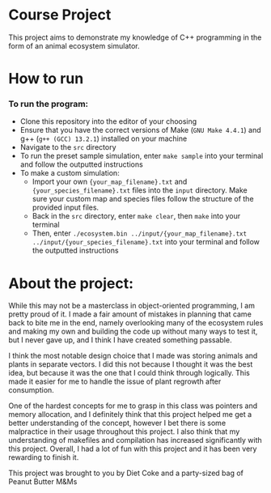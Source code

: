 # Course Project
This project aims to demonstrate my knowledge of C++ programming in the form of an animal ecosystem simulator.

# How to run
### To run the program:
- Clone this repository into the editor of your choosing
- Ensure that you have the correct versions of Make (`GNU Make 4.4.1`) and g++ (`g++ (GCC) 13.2.1`) installed on your machine
- Navigate to the `src` directory
- To run the preset sample simulation, enter `make sample` into your terminal and follow the outputted instructions
- To make a custom simulation: 
    - Import your own `{your_map_filename}.txt` and `{your_species_filename}.txt` files into the `input` directory. Make sure your custom map and species files follow the structure of the provided input files.
    - Back in the `src` directory, enter `make clear`, then `make` into your terminal
    - Then, enter `./ecosystem.bin ../input/{your_map_filename}.txt ../input/{your_species_filename}.txt` into your terminal and follow the outputted instructions
# About the project:

While this may not be a masterclass in object-oriented programming, I am pretty proud of it. I made a fair amount of mistakes in planning that came back to bite me in the end, namely overlooking many of the ecosystem rules and making my own and building the code up without many ways to test it, but I never gave up, and I think I have created something passable. 

I think the most notable design choice that I made was storing animals and plants in separate vectors. I did this not because I thought it was the best idea, but because it was the one that I could think through logically. This made it easier for me to handle the issue of plant regrowth after consumption. 

One of the hardest concepts for me to grasp in this class was pointers and memory allocation, and I definitely think that this project helped me get a better understanding of the concept, however I bet there is some malpractice in their usage throughout this project. I also think that my understanding of makefiles and  compilation has increased significantly with this project. Overall, I had a lot of fun with this project and it has been very rewarding to finish it.


This project was brought to you by Diet Coke and a party-sized bag of Peanut Butter M&Ms
